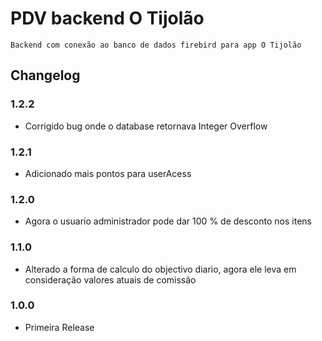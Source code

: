 # PDV backend O Tijolão
    Backend com conexão ao banco de dados firebird para app O Tijolão

## Changelog

### 1.2.2
- Corrigido bug onde o database retornava Integer Overflow

### 1.2.1
- Adicionado mais pontos para userAcess

### 1.2.0
- Agora o usuario administrador pode dar 100 % de desconto nos itens

### 1.1.0
- Alterado a forma de calculo do objectivo diario, agora ele leva em consideração valores atuais de comissão

### 1.0.0
- Primeira Release